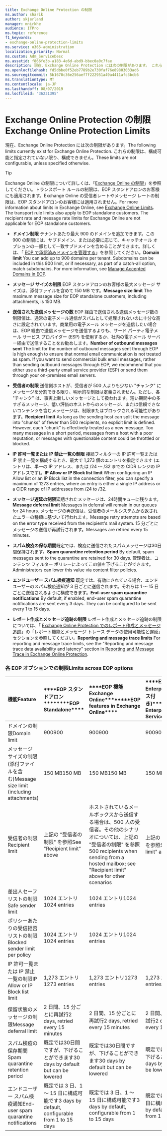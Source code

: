 ```yaml
---
title: Exchange Online Protection の制限
ms.author: sharik
author: skjerland
manager: mnirkhe
audience: ITPro
ms.topic: reference
f1_keywords:
- exchange-online-protection-limits
ms.service: o365-administration
localization_priority: Normal
ms.custom: Adm_ServiceDesc
ms.assetid: f866fe3b-a183-4e6d-abd9-bbec0a0c7fae
description: 現在、Exchange Online Protection には次の制限があります。 これらの制限は、構成可能と指定されていない限り、構成できません。
ms.openlocfilehash: fd5dbbe0f52eb7789b2e730faf76e89803033ad6
ms.sourcegitcommit: 5b1670c36e256aef7f222951a49a4411afc3bcb6
ms.translationtype: MT
ms.contentlocale: ja-JP
ms.lasthandoff: 08/07/2019
ms.locfileid: "36231395"
---
```

# <a name="exchange-online-protection-limits"></a><span data-ttu-id="7050e-104">Exchange Online Protection の制限</span><span class="sxs-lookup"><span data-stu-id="7050e-104">Exchange Online Protection Limits</span></span>

<span data-ttu-id="7050e-105">現在、Exchange Online Protection には次の制限があります。</span><span class="sxs-lookup"><span data-stu-id="7050e-105">The following limits currently exist for Exchange Online Protection.</span></span> <span data-ttu-id="7050e-106">これらの制限は、構成可能と指定されていない限り、構成できません。</span><span class="sxs-lookup"><span data-stu-id="7050e-106">These limits are not configurable, unless specified otherwise.</span></span> 
  
> [!TIP]
> <span data-ttu-id="7050e-p103">Exchange Online の制限について詳しくは、「[Exchange Online の制限](../exchange-online-service-description/exchange-online-limits.md)」を参照してください。トランスポート ルールの制限は、EOP スタンドアロンのお客様にも適用されます。Exchange Online の受信者レートやメッセージ レートの制限は、EOP スタンドアロンのお客様には適用されません。</span><span class="sxs-lookup"><span data-stu-id="7050e-p103">For more information about limits in Exchange Online, see [Exchange Online Limits](../exchange-online-service-description/exchange-online-limits.md). The transport rule limits also apply to EOP standalone customers. The recipient rate and message rate limits for Exchange Online are not applicable for EOP standalone customers.</span></span> 
  
- <span data-ttu-id="7050e-p104">**ドメイン制限** テナントあたり最大 900 のドメインを追加できます。この 900 の制限には、サブドメイン、または必要に応じて、キャッチオール オプションの一部として一致サブドメインを含めることができます。詳しくは、「 [EOP で承認済みドメインを管理する](https://go.microsoft.com/fwlink/p/?LinkId=282239)」を参照してください。</span><span class="sxs-lookup"><span data-stu-id="7050e-p104">**Domain limit** You can add up to 900 domains per tenant. Subdomains can be included in this 900 limit, or if necessary, as part of a catch-all option, match subdomains. For more information, see [Manage Accepted Domains in EOP](https://go.microsoft.com/fwlink/p/?LinkId=282239).</span></span>
    
- <span data-ttu-id="7050e-113">**メッセージ サイズの制限** EOP スタンドアロンのお客様の最大メッセージ サイズは、添付ファイルを含めて 150 MB です。</span><span class="sxs-lookup"><span data-stu-id="7050e-113">**Message size limit** The maximum message size for EOP standalone customers, including attachments, is 150 MB.</span></span> 
    
- <span data-ttu-id="7050e-p105">**送信された送信メッセージの数** EOP 経由で送信される送信メッセージ数の制限値は、通常の電子メール通信がスパムとして処理されないのに十分な高さに設定されています。商業用の電子メール メッセージを送信したい場合は、EOP 経由で送信メッセージを送信するよりも、サード パーティ電子メール サービス プロバイダー (ESP) を使用するか、社内の電子メール サーバー経由で送信することをお勧めします。</span><span class="sxs-lookup"><span data-stu-id="7050e-p105">**Number of outbound messages sent** The limit for the number of outbound messages sent through EOP is high enough to ensure that normal email communication is not treated as spam. If you want to send commercial bulk email messages, rather than sending outbound messages through EOP, we recommend that you either use a third-party email service provider (ESP) or send them through your on-premises email servers.</span></span> 
    
- <span data-ttu-id="7050e-p106">**受信者の制限** 送信側ホストが、受信者が 500 人よりも少ない "チャンク" にメッセージを分割できる限り、明示的な制限は定義されません。ただし、各 "チャンク" は、事実上新しいメッセージとして扱われます。短い期間中の多すぎるメッセージ、低い評価のホストからのメッセージ、または信頼できないコンテンツを含むメッセージは、制限またはブロックされる可能性があります。</span><span class="sxs-lookup"><span data-stu-id="7050e-p106">**Recipient limit** As long as the sending host can split the message into "chunks" of fewer than 500 recipients, no explicit limit is defined. However, each "chunk" is effectively treated as a new message. Too many messages in a short period, messages from a host with a poor reputation, or messages with questionable content could be throttled or blocked.</span></span> 
    
- <span data-ttu-id="7050e-119">**IP 許可一覧または IP 禁止一覧の制限** 接続フィルターの IP 許可一覧または IP 禁止一覧を構成するとき、最大で 1,273 個のエントリを指定できます (エントリは、単一の IP アドレス、または /24 ～ /32 までの CIDR レンジの IP アドレスです)。</span><span class="sxs-lookup"><span data-stu-id="7050e-119">**IP Allow or IP Block list limit** When configuring an IP Allow list or an IP Block list in the connection filter, you can specify a maximum of 1273 entries, where an entry is either a single IP address or a CIDR range of IP addresses from /24 to /32.</span></span> 
    
- <span data-ttu-id="7050e-120">**メッセージ遅延の制限**延期されたメッセージは、24時間キューに残ります。</span><span class="sxs-lookup"><span data-stu-id="7050e-120">**Message deferral limit** Messages in deferral will remain in our queues for 24 hours.</span></span> <span data-ttu-id="7050e-121">メッセージの再送信は、受信者のメールシステムから返されたエラーの種類に基づいて行われます。</span><span class="sxs-lookup"><span data-stu-id="7050e-121">Message retry attempts are based on the error type received from the recipient's mail system.</span></span> <span data-ttu-id="7050e-122">15 分ごとにメッセージの送信が再試行されます。</span><span class="sxs-lookup"><span data-stu-id="7050e-122">Messages are retried every 15 minutes.</span></span> 
    
- <span data-ttu-id="7050e-123">**スパム検疫の保存期間**既定では、検疫に送信されたスパムメッセージは30日間保持されます。</span><span class="sxs-lookup"><span data-stu-id="7050e-123">**Spam quarantine retention period** By default, spam messages sent to the quarantine are retained for 30 days.</span></span> <span data-ttu-id="7050e-124">管理者は、コンテンツ フィルター ポリシーによってこの値を下げることができます。</span><span class="sxs-lookup"><span data-stu-id="7050e-124">Administrators can lower this value via content filter policies.</span></span> 
    
- <span data-ttu-id="7050e-p109">**エンドユーザー スパム検疫通知** 既定では、有効にされている場合、エンドユーザーのスパム検疫通知が 3 日ごとに送信されます。それらは 1 ～ 15 日ごとに送信されるように構成できます。</span><span class="sxs-lookup"><span data-stu-id="7050e-p109">**End-user spam quarantine notifications** By default, if enabled, end-user spam quarantine notifications are sent every 3 days. They can be configured to be sent every 1 to 15 days.</span></span> 
    
- <span data-ttu-id="7050e-127">**レポート作成とメッセージ追跡の制限** レポート作成とメッセージ追跡の制限については、「 [Exchange Online Protection でのレポート作成とメッセージ追跡](https://go.microsoft.com/fwlink/?LinkId=394248)」の「レポート機能とメッセージ トレース データの使用可能性と遅延」セクションを参照してください。</span><span class="sxs-lookup"><span data-stu-id="7050e-127">**Reporting and message trace limits** For reporting and message trace limits, see the "Reporting and message trace data availability and latency" section in [Reporting and Message Trace in Exchange Online Protection](https://go.microsoft.com/fwlink/?LinkId=394248).</span></span>
    
### <a name="limits-across-eop-options"></a><span data-ttu-id="7050e-128">各 EOP オプションでの制限</span><span class="sxs-lookup"><span data-stu-id="7050e-128">Limits across EOP options</span></span>

|<span data-ttu-id="7050e-129">**機能**</span><span class="sxs-lookup"><span data-stu-id="7050e-129">**Feature**</span></span>|<span data-ttu-id="7050e-130">\*\*\*\*EOP スタンドアロン\*\*\*\*</span><span class="sxs-lookup"><span data-stu-id="7050e-130">\*\*\*\*EOP Standalone\*\*\*\*</span></span>|<span data-ttu-id="7050e-131">\*\*\*\*EOP 機能Exchange Online\*\*\*\*</span><span class="sxs-lookup"><span data-stu-id="7050e-131">\*\*\*\*EOP features in Exchange Online\*\*\*\*</span></span>|<span data-ttu-id="7050e-132">\*\*\*\*Exchange Enterprise CAL (サービス付き)\*\*\*\*</span><span class="sxs-lookup"><span data-stu-id="7050e-132">\*\*\*\*Exchange Enterprise CAL with Services\*\*\*\*</span></span>|
|:-----|:-----|:-----|:-----|
|<span data-ttu-id="7050e-133">ドメインの制限</span><span class="sxs-lookup"><span data-stu-id="7050e-133">Domain limit</span></span>  <br/> |<span data-ttu-id="7050e-134">900</span><span class="sxs-lookup"><span data-stu-id="7050e-134">900</span></span>  <br/> |<span data-ttu-id="7050e-135">900</span><span class="sxs-lookup"><span data-stu-id="7050e-135">900</span></span>  <br/> |<span data-ttu-id="7050e-136">900</span><span class="sxs-lookup"><span data-stu-id="7050e-136">900</span></span>  <br/> |
|<span data-ttu-id="7050e-137">メッセージ サイズの制限 (添付ファイルを含む)</span><span class="sxs-lookup"><span data-stu-id="7050e-137">Message size limit (including attachments)</span></span>  <br/> |<span data-ttu-id="7050e-138">150 MB</span><span class="sxs-lookup"><span data-stu-id="7050e-138">150 MB</span></span>  <br/> |<span data-ttu-id="7050e-139">150 MB</span><span class="sxs-lookup"><span data-stu-id="7050e-139">150 MB</span></span>  <br/> |<span data-ttu-id="7050e-140">150 MB</span><span class="sxs-lookup"><span data-stu-id="7050e-140">150 MB</span></span>  <br/> |
|<span data-ttu-id="7050e-141">受信者の制限</span><span class="sxs-lookup"><span data-stu-id="7050e-141">Recipient limit</span></span>  <br/> |<span data-ttu-id="7050e-142">上記の "受信者の制限" を参照</span><span class="sxs-lookup"><span data-stu-id="7050e-142">See "Recipient limit" above</span></span>  <br/> |<span data-ttu-id="7050e-143">ホストされているメールボックスから送信する場合は、500 人の受信者。その他のシナリオについては、上記の "受信者の制限" を参照</span><span class="sxs-lookup"><span data-stu-id="7050e-143">500 recipients when sending from a hosted mailbox; see "Recipient limit" above for other scenarios</span></span>  <br/> |<span data-ttu-id="7050e-144">上記の "受信者の制限" を参照</span><span class="sxs-lookup"><span data-stu-id="7050e-144">See "Recipient limit" above</span></span>  <br/> |
|<span data-ttu-id="7050e-145">差出人セーフ リストの制限</span><span class="sxs-lookup"><span data-stu-id="7050e-145">Safe sender limit</span></span>  <br/> |<span data-ttu-id="7050e-146">1024 エントリ</span><span class="sxs-lookup"><span data-stu-id="7050e-146">1024 entries</span></span>  <br/> |<span data-ttu-id="7050e-147">1024 エントリ</span><span class="sxs-lookup"><span data-stu-id="7050e-147">1024 entries</span></span>  <br/> ||
|<span data-ttu-id="7050e-148">ポリシーあたりの受信拒否リストの制限</span><span class="sxs-lookup"><span data-stu-id="7050e-148">Blocked sender limit per policy</span></span>  <br/> |<span data-ttu-id="7050e-149">1024 エントリ</span><span class="sxs-lookup"><span data-stu-id="7050e-149">1024 entries</span></span>  <br/> |<span data-ttu-id="7050e-150">1024 エントリ</span><span class="sxs-lookup"><span data-stu-id="7050e-150">1024 entries</span></span>  <br/> ||
|<span data-ttu-id="7050e-151">IP 許可一覧または IP 禁止一覧の制限</span><span class="sxs-lookup"><span data-stu-id="7050e-151">IP Allow or IP Block list limit</span></span>  <br/> |<span data-ttu-id="7050e-152">1,273 エントリ</span><span class="sxs-lookup"><span data-stu-id="7050e-152">1273 entries</span></span>  <br/> |<span data-ttu-id="7050e-153">1,273 エントリ</span><span class="sxs-lookup"><span data-stu-id="7050e-153">1273 entries</span></span>  <br/> |<span data-ttu-id="7050e-154">1,273 エントリ</span><span class="sxs-lookup"><span data-stu-id="7050e-154">1273 entries</span></span>  <br/> |
|<span data-ttu-id="7050e-155">保留状態のメッセージの制限</span><span class="sxs-lookup"><span data-stu-id="7050e-155">Message deferral limit</span></span>  <br/> |<span data-ttu-id="7050e-156">2 日間、15 分ごとに再試行</span><span class="sxs-lookup"><span data-stu-id="7050e-156">2 days, retried every 15 minutes</span></span>  <br/> |<span data-ttu-id="7050e-157">2 日間、15 分ごとに再試行</span><span class="sxs-lookup"><span data-stu-id="7050e-157">2 days, retried every 15 minutes</span></span>  <br/> |<span data-ttu-id="7050e-158">2 日間、15 分ごとに再試行</span><span class="sxs-lookup"><span data-stu-id="7050e-158">2 days, retried every 15 minutes</span></span>  <br/> |
|<span data-ttu-id="7050e-159">スパム検疫の保存期間</span><span class="sxs-lookup"><span data-stu-id="7050e-159">Spam quarantine retention period</span></span>  <br/> |<span data-ttu-id="7050e-160">既定では30日間ですが、下げることができます</span><span class="sxs-lookup"><span data-stu-id="7050e-160">30 days by default but can be lowered</span></span>  <br/> |<span data-ttu-id="7050e-161">既定では30日間ですが、下げることができます</span><span class="sxs-lookup"><span data-stu-id="7050e-161">30 days by default but can be lowered</span></span>  <br/> |<span data-ttu-id="7050e-162">既定では30日間ですが、下げることができます</span><span class="sxs-lookup"><span data-stu-id="7050e-162">30 days by default but can be lowered</span></span>  <br/> |
|<span data-ttu-id="7050e-163">エンドユーザー スパム検疫通知</span><span class="sxs-lookup"><span data-stu-id="7050e-163">End-user spam quarantine notifications</span></span>  <br/> |<span data-ttu-id="7050e-164">既定では 3 日、1 ～ 15 日に構成可能です</span><span class="sxs-lookup"><span data-stu-id="7050e-164">3 days by default, configurable from 1 to 15 days</span></span>  <br/> |<span data-ttu-id="7050e-165">既定では 3 日、1 ～ 15 日に構成可能です</span><span class="sxs-lookup"><span data-stu-id="7050e-165">3 days by default, configurable from 1 to 15 days</span></span>  <br/> |<span data-ttu-id="7050e-166">既定では 3 日、1 ～ 15 日に構成可能です</span><span class="sxs-lookup"><span data-stu-id="7050e-166">3 days by default, configurable from 1 to 15 days</span></span>  <br/> |
   

